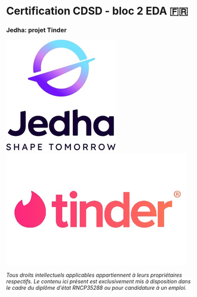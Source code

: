 # Certification CDSD - bloc 2 EDA :fr:

### Jedha: projet Tinder
![](/logos/Logo_Jedha.jpg) ![](/logos/Logo_Tinder.jpg)

*Tous droits intellectuels applicables appartiennent à leurs propriétaires respectifs. Le contenu ici présent est exclusivement mis à disposition dans le cadre du diplôme d'état RNCP35288 ou pour candidature à un emploi.*